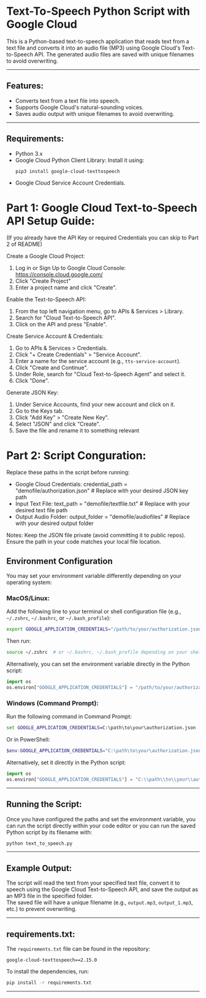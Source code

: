# Text-To-Speech Python Script with Google Cloud

This is a Python-based text-to-speech application that reads text from a text file and converts it into an audio file (MP3) using Google Cloud's Text-to-Speech API. The generated audio files are saved with unique filenames to avoid overwriting.

---

## Features:
- Converts text from a text file into speech.
- Supports Google Cloud's natural-sounding voices.
- Saves audio output with unique filenames to avoid overwriting.

---

## Requirements:
- Python 3.x
- Google Cloud Python Client Library: Install it using:
  ```bash
  pip3 install google-cloud-texttospeech
- Google Cloud Service Account Credentials.

# Part 1: Google Cloud Text-to-Speech API Setup Guide:

(If you already have the API Key or required Credentials you can skip to Part 2 of README)

Create a Google Cloud Project:
1. Log in or Sign Up to Google Cloud Console: https://console.cloud.google.com/
2. Click "Create Project"
3. Enter a project name and click "Create".

Enable the Text-to-Speech API:
1. From the top left navigation menu, go to APIs & Services > Library.
2. Search for "Cloud Text-to-Speech API".
3. Click on the API and press "Enable".

Create Service Account & Credentials:
1. Go to APIs & Services > Credentials.
2. Click "+ Create Credentials" > "Service Account".
3. Enter a name for the service account (e.g., `tts-service-account`).
4. Click "Create and Continue".
5. Under Role, search for "Cloud Text-to-Speech Agent" and select it.
6. Click "Done".

Generate JSON Key:
1. Under Service Accounts, find your new account and click on it.
2. Go to the Keys tab.
3. Click "Add Key" > "Create New Key".
4. Select "JSON" and click "Create".
5. Save the file and rename it to something relevant

# Part 2: Script Conguration:

Replace these paths in the script before running:
- Google Cloud Credentials: credential_path = "demofile/authorization.json" # Replace with your desired JSON key path
- Input Text File: text_path = "demofile/textfile.txt"  # Replace with your desired text file path
- Output Audio Folder: output_folder = "demofile/audiofiles" # Replace with your desired output folder

Notes:
Keep the JSON file private (avoid committing it to public repos).
Ensure the path in your code matches your local file location.

## **Environment Configuration**  
You may set your environment variable differently depending on your operating system:  

### **MacOS/Linux:**  
Add the following line to your terminal or shell configuration file (e.g., `~/.zshrc`, `~/.bashrc`, or `~/.bash_profile`):  
```bash  
export GOOGLE_APPLICATION_CREDENTIALS="/path/to/your/authorization.json"  
```  
Then run:  
```bash  
source ~/.zshrc  # or ~/.bashrc, ~/.bash_profile depending on your shell  
```  

Alternatively, you can set the environment variable directly in the Python script:  
```python  
import os  
os.environ["GOOGLE_APPLICATION_CREDENTIALS"] = "/path/to/your/authorization.json"  
```  

### **Windows (Command Prompt):**  
Run the following command in Command Prompt:  
```cmd  
set GOOGLE_APPLICATION_CREDENTIALS=C:\path\to\your\authorization.json  
```  

Or in PowerShell:  
```powershell  
$env:GOOGLE_APPLICATION_CREDENTIALS="C:\path\to\your\authorization.json"  
```  

Alternatively, set it directly in the Python script:  
```python  
import os  
os.environ["GOOGLE_APPLICATION_CREDENTIALS"] = "C:\\path\\to\\your\\authorization.json"  
```  

---

## **Running the Script:**  
Once you have configured the paths and set the environment variable, you can run the script directly within your code editor or you can run the saved Python script by its filename with:  
```bash  
python text_to_speech.py  
```  

---

## **Example Output:**  
The script will read the text from your specified text file, convert it to speech using the Google Cloud Text-to-Speech API, and save the output as an MP3 file in the specified folder.  
The saved file will have a unique filename (e.g., `output.mp3`, `output_1.mp3`, etc.) to prevent overwriting.  

---

## **requirements.txt:**  
The `requirements.txt` file can be found in the repository:  

```
google-cloud-texttospeech==2.15.0
```

To install the dependencies, run:  
```bash  
pip install -r requirements.txt  
```  

---